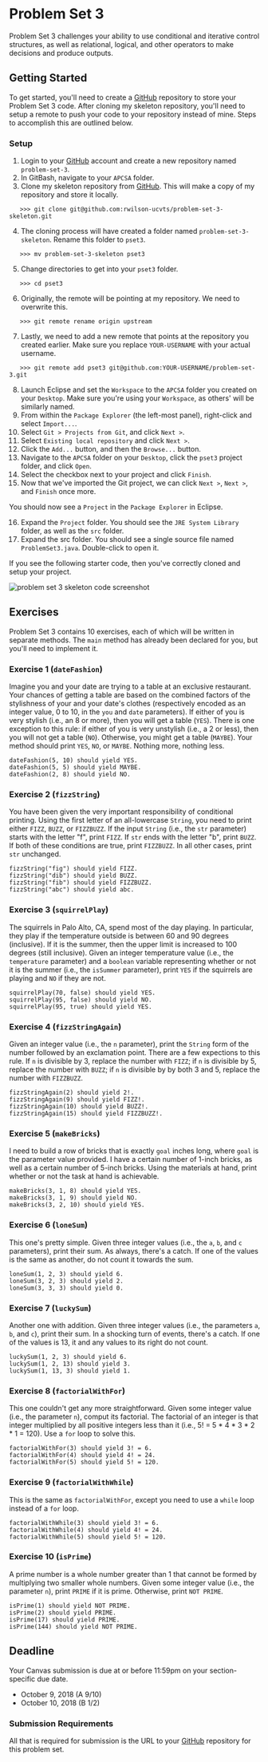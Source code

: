 # Problem Set 3

Problem Set 3 challenges your ability to use conditional and iterative control structures, as well as relational, logical, and other operators to make decisions and produce outputs.

## Getting Started

To get started, you'll need to create a [GitHub](https://github.com/) repository to store your Problem Set 3 code. After cloning my skeleton repository, you'll need to setup a remote to push your code to your repository instead of mine. Steps to accomplish this are outlined below.

### Setup

01. Login to your [GitHub](https://github.com/) account and create a new repository named ```problem-set-3```.
02. In GitBash, navigate to your ```APCSA``` folder.
03. Clone my skeleton repository from [GitHub](https://github.com/). This will make a copy of my repository and store it locally.
```
   >>> git clone git@github.com:rwilson-ucvts/problem-set-3-skeleton.git
```
04. The cloning process will have created a folder named ```problem-set-3-skeleton```. Rename this folder to ```pset3```.
```
   >>> mv problem-set-3-skeleton pset3
```
05. Change directories to get into your ```pset3``` folder.
```
   >>> cd pset3
```
06. Originally, the remote will be pointing at my repository. We need to overwrite this.
```
   >>> git remote rename origin upstream
```
07. Lastly, we need to add a new remote that points at the repository you created earlier. Make sure you replace ```YOUR-USERNAME``` with your actual username.
```
   >>> git remote add pset3 git@github.com:YOUR-USERNAME/problem-set-3.git
```
08. Launch Eclipse and set the ```Workspace``` to the ```APCSA``` folder you created on your ```Desktop```. Make sure you're using your ```Workspace```, as others' will be similarly named.
09. From within the ```Package Explorer``` (the left-most panel), right-click and select ```Import...```.
10. Select ```Git > Projects from Git```, and click ```Next >```.
11. Select ```Existing local repository``` and click ```Next >```.
12. Click the ```Add...``` button, and then the ```Browse...``` button.
13. Navigate to the ```APCSA``` folder on your ```Desktop```, click the ```pset3``` project folder, and click ```Open```.
14. Select the checkbox next to your project and click ```Finish```.
15. Now that we've imported the Git project, we can click ```Next >```, ```Next >```, and ```Finish``` once more.

You should now see a ```Project``` in the ```Package Explorer``` in Eclipse.

16. Expand the ```Project``` folder. You should see the ```JRE System Library``` folder, as well as the ```src``` folder.
17. Expand the src folder. You should see a single source file named ```ProblemSet3.java```. Double-click to open it.

If you see the following starter code, then you've correctly cloned and setup your project.

![problem set 3 skeleton code screenshot](https://www.ucvts.tec.nj.us/cms/lib/NJ03001805/Centricity/domain/760/apcsa-images/pset3-skeleton.png)

## Exercises

Problem Set 3 contains 10 exercises, each of which will be written in separate methods. The ```main``` method has already been declared for you, but you'll need to implement it.

### Exercise 1 (```dateFashion```)

Imagine you and your date are trying to a table at an exclusive restaurant. Your chances of getting a table are based on the combined factors of the stylishness of your and your date's clothes (respectively encoded as an integer value, 0 to 10, in the ```you``` and ```date``` parameters). If either of you is very stylish (i.e., an 8 or more), then you will get a table (```YES```). There is one exception to this rule: if either of you is very unstylish (i.e., a 2 or less), then you will not get a table (```NO```). Otherwise, you might get a table (```MAYBE```). Your method should print ```YES```, ```NO```, or ```MAYBE```. Nothing more, nothing less.

```
dateFashion(5, 10) should yield YES.
dateFashion(5, 5) should yield MAYBE.
dateFashion(2, 8) should yield NO.
```

### Exercise 2 (```fizzString```)

You have been given the very important responsibility of conditional printing. Using the first letter of an all-lowercase ```String```, you need to print either ```FIZZ```, ```BUZZ```, or ```FIZZBUZZ```. If the input ```String``` (i.e., the ```str``` parameter) starts with the letter "f", print ```FIZZ```. If ```str``` ends with the letter "b", print ```BUZZ```. If both of these conditions are true, print ```FIZZBUZZ```. In all other cases, print ```str``` unchanged.

```
fizzString("fig") should yield FIZZ.
fizzString("dib") should yield BUZZ.
fizzString("fib") should yield FIZZBUZZ.
fizzString("abc") should yield abc.
```

### Exercise 3 (```squirrelPlay```)

The squirrels in Palo Alto, CA, spend most of the day playing. In particular, they play if the temperature outside is between 60 and 90 degrees (inclusive). If it is the summer, then the upper limit is increased to 100 degrees (still inclusive). Given an integer temperature value (i.e., the ```temperature``` parameter) and a ```boolean``` variable representing whether or not it is the summer (i.e., the ```isSummer``` parameter), print ```YES``` if the squirrels are playing and ```NO``` if they are not.

```
squirrelPlay(70, false) should yield YES.
squirrelPlay(95, false) should yield NO.
squirrelPlay(95, true) should yield YES.
```

### Exercise 4 (```fizzStringAgain```)

Given an integer value (i.e., the ```n``` parameter), print the ```String``` form of the number followed by an exclamation point. There are a few expections to this rule. If ```n``` is divisible by 3, replace the number with ```FIZZ```; if ```n``` is divisible by 5, replace the number with ```BUZZ```; if ```n``` is divisible by by both 3 and 5, replace the number with ```FIZZBUZZ```.

```
fizzStringAgain(2) should yield 2!.
fizzStringAgain(9) should yield FIZZ!.
fizzStringAgain(10) should yield BUZZ!.
fizzStringAgain(15) should yield FIZZBUZZ!.
```

### Exercise 5 (```makeBricks```)

I need to build a row of bricks that is exactly ```goal``` inches long, where ```goal``` is the parameter value provided. I have a certain number of 1-inch bricks, as well as a certain number of 5-inch bricks. Using the materials at hand, print whether or not the task at hand is achievable.

```
makeBricks(3, 1, 8) should yield YES.
makeBricks(3, 1, 9) should yield NO.
makeBricks(3, 2, 10) should yield YES.
```

### Exercise 6 (```loneSum```)

This one's pretty simple. Given three integer values (i.e., the ```a```, ```b```, and ```c``` parameters), print their sum. As always, there's a catch. If one of the values is the same as another, do not count it towards the sum.

```
loneSum(1, 2, 3) should yield 6.
loneSum(3, 2, 3) should yield 2.
loneSum(3, 3, 3) should yield 0.
```

### Exercise 7 (```luckySum```)

Another one with addition. Given three integer values (i.e., the parameters ```a```, ```b```, and ```c```), print their sum. In a shocking turn of events, there's a catch. If one of the values is 13, it and any values to its right do not count.

```
luckySum(1, 2, 3) should yield 6.
luckySum(1, 2, 13) should yield 3.
luckySum(1, 13, 3) should yield 1.
```

### Exercise 8 (```factorialWithFor```)

This one couldn't get any more straightforward. Given some integer value (i.e., the parameter ```n```), comput its factorial. The factorial of an integer is that integer multiplied by all positive integers less than it (i.e., 5! = 5 * 4 * 3 * 2 * 1 = 120). Use a ```for``` loop to solve this.

```
factorialWithFor(3) should yield 3! = 6.
factorialWithFor(4) should yield 4! = 24.
factorialWithFor(5) should yield 5! = 120.
```

### Exercise 9 (```factorialWithWhile```)

This is the same as ```factorialWithFor```, except you need to use a ```while``` loop instead of a ```for``` loop.

```
factorialWithWhile(3) should yield 3! = 6.
factorialWithWhile(4) should yield 4! = 24.
factorialWithWhile(5) should yield 5! = 120.
```

### Exercise 10 (```isPrime```)

A prime number is a whole number greater than 1 that cannot be formed by multiplying two smaller whole numbers. Given some integer value (i.e., the parameter ```n```), print ```PRIME``` if it is prime. Otherwise, print ```NOT PRIME```.

```
isPrime(1) should yield NOT PRIME.
isPrime(2) should yield PRIME.
isPrime(17) should yield PRIME.
isPrime(144) should yield NOT PRIME.
```

## Deadline

Your Canvas submission is due at or before 11:59pm on your section-specific due date.
* October 9, 2018 (A 9/10)
* October 10, 2018 (B 1/2)

### Submission Requirements

All that is required for submission is the URL to your [GitHub](https://github.com/) repository for this problem set.

